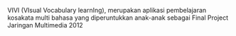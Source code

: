 VIVI (VIsual Vocabulary learnIng), merupakan aplikasi pembelajaran kosakata multi bahasa yang diperuntukkan anak-anak sebagai Final Project Jaringan Multimedia 2012